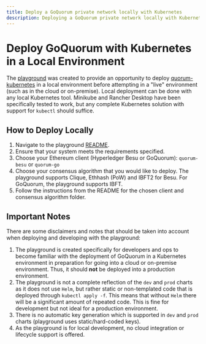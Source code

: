 ```yaml
---
title: Deploy a GoQuorum private network locally with Kubernetes
description: Deploying a GoQuorum private network locally with Kubernetes
---
```


# Deploy GoQuorum with Kubernetes in a Local Environment

The [playground](https://github.com/ConsenSys/quorum-kubernetes/tree/master/playground) was created to provide an opportunity to deploy [quorum-kubernetes](https://github.com/ConsenSys/quorum-kubernetes/) in a local environment before attempting in a "live" environment (such as in the cloud or on-premise). Local deployment can be done with any local Kubernetes tool. Minikube and Rancher Desktop have been specifically tested to work, but any complete Kubernetes solution with support for `kubectl` should suffice.

## How to Deploy Locally

1. Navigate to the playground [README](https://github.com/ConsenSys/quorum-kubernetes/tree/master/playground).
2. Ensure that your system meets the requirements specified.
3. Choose your Ethereum client (Hyperledger Besu or GoQuorum): `quorum-besu` or `quorum-go`
4. Choose your consensus algorithm that you would like to deploy. The playground supports Clique, Ethhash (PoW) and IBFT2 for Besu. For GoQuorum, the playground supports IBFT.
5. Follow the instructions from the README for the chosen client and consensus algorithm folder.

## Important Notes

There are some disclaimers and notes that should be taken into account when deploying and developing with the playground:

1. The playground is created specifically for developers and ops to become familiar with the deployment of GoQuorum in a Kubernetes environment in preparation for going into a cloud or on-premise environment. Thus, it should **not** be deployed into a production environment.
2. The playground is not a complete reflection of the `dev` and `prod` charts as it does not use `Helm`, but rather static or non-templated code that is deployed through `kubectl apply -f`. This means that without `Helm` there will be a significant amount of repeated code. This is fine for development but not ideal for a production environment.
3. There is no automatic key generation which is supported in `dev` and `prod` charts (playground uses static/hard-coded keys).
4. As the playground is for local development, no cloud integration or lifecycle support is offered.
